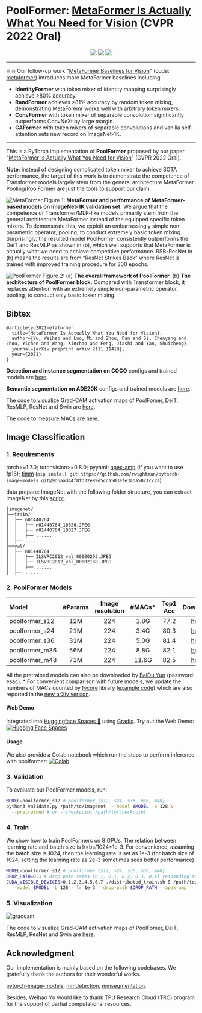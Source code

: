 # PoolFormer: [MetaFormer Is Actually What You Need for Vision](https://arxiv.org/abs/2111.11418) (CVPR 2022 Oral)

<p align="center">
<a href="https://arxiv.org/abs/2111.11418" alt="arXiv">
    <img src="https://img.shields.io/badge/arXiv-2111.11418-b31b1b.svg?style=flat" /></a>
<a href="https://huggingface.co/spaces/akhaliq/poolformer" alt="Hugging Face Spaces">
    <img src="https://img.shields.io/badge/%F0%9F%A4%97%20Hugging%20Face-Spaces-blue" /></a>
<a href="https://colab.research.google.com/github/sail-sg/poolformer/blob/main/misc/poolformer_demo.ipynb" alt="Colab">
    <img src="https://colab.research.google.com/assets/colab-badge.svg" /></a>
</p>


---
:fire: :fire: Our follow-up work "[MetaFormer Baselines for Vision](https://arxiv.org/abs/2210.13452)" (code: [metaformer](https://github.com/sail-sg/metaformer)) introduces more MetaFormer baselines including
+ **IdentityFormer** with token mixer of identity mapping surprisingly achieve >80% accuracy.
+ **RandFormer** achieves >81% accuracy by random token mixing, demonstrating MetaForemr works well with arbitrary token mixers.
+ **ConvFormer** with token mixer of separable convolution significantly outperforms ConvNeXt by large margin.
+ **CAFormer** with token mixers of separable convolutions and vanilla self-attention sets new record on ImageNet-1K.

---


This is a PyTorch implementation of **PoolFormer** proposed by our paper "[MetaFormer Is Actually What You Need for Vision](https://arxiv.org/abs/2111.11418)" (CVPR 2022 Oral).


**Note**: Instead of designing complicated token mixer to achieve SOTA performance, the target of this work is to demonstrate the competence of Transformer models largely stem from the general architecture MetaFormer. Pooling/PoolFormer are just the tools to support our claim. 

![MetaFormer](https://user-images.githubusercontent.com/49296856/177275244-13412754-3d49-43ef-a8bd-17c0874c02c1.png)
Figure 1: **MetaFormer and performance of MetaFormer-based models on ImageNet-1K validation set.** 
We argue that the competence of Transformer/MLP-like models primarily stem from the general architecture MetaFormer instead of the equipped specific token mixers.
To demonstrate this, we exploit an embarrassingly simple non-parametric operator, pooling, to conduct extremely basic token mixing. 
Surprisingly, the resulted model PoolFormer consistently outperforms the DeiT and ResMLP as shown in (b), which well supports that MetaFormer is actually what we need to achieve competitive performance. RSB-ResNet in (b) means the results are from “ResNet Strikes Back” where ResNet is trained with improved training procedure for 300 epochs.

![PoolFormer](https://user-images.githubusercontent.com/15921929/142746124-1ab7635d-2536-4a0e-ad43-b4fe2c5a525d.png)
Figure 2: (a) **The overall framework of PoolFormer.** (b) **The architecture of PoolFormer block.** Compared with Transformer block, it replaces attention with an extremely simple non-parametric operator, pooling, to conduct only basic token mixing.

## Bibtex
```
@article{yu2021metaformer,
  title={MetaFormer Is Actually What You Need for Vision},
  author={Yu, Weihao and Luo, Mi and Zhou, Pan and Si, Chenyang and Zhou, Yichen and Wang, Xinchao and Feng, Jiashi and Yan, Shuicheng},
  journal={arXiv preprint arXiv:2111.11418},
  year={2021}
}
```

**Detection and instance segmentation on COCO** configs and trained models are [here](detection/).

**Semantic segmentation on ADE20K** configs and trained models are [here](segmentation/).

The code to visualize Grad-CAM activation maps of PoolFomer, DeiT, ResMLP, ResNet and Swin are [here](misc/cam_image.py).

The code to measure MACs are [here](misc/mac_count_with_fvcore.py).

## Image Classification
### 1. Requirements

torch>=1.7.0; torchvision>=0.8.0; pyyaml; [apex-amp](https://github.com/NVIDIA/apex) (if you want to use fp16); [timm](https://github.com/rwightman/pytorch-image-models) (`pip install git+https://github.com/rwightman/pytorch-image-models.git@9d6aad44f8fd32e89e5cca503efe3ada5071cc2a`)

data prepare: ImageNet with the following folder structure, you can extract ImageNet by this [script](https://gist.github.com/BIGBALLON/8a71d225eff18d88e469e6ea9b39cef4).

```
│imagenet/
├──train/
│  ├── n01440764
│  │   ├── n01440764_10026.JPEG
│  │   ├── n01440764_10027.JPEG
│  │   ├── ......
│  ├── ......
├──val/
│  ├── n01440764
│  │   ├── ILSVRC2012_val_00000293.JPEG
│  │   ├── ILSVRC2012_val_00002138.JPEG
│  │   ├── ......
│  ├── ......
```



### 2. PoolFormer Models

| Model    |  #Params | Image resolution | #MACs* | Top1 Acc| Download | 
| :---     |   :---:    |  :---: |  :---: |  :---:  |  :---:  |
| poolformer_s12  |    12M     |   224  |  1.8G |  77.2  | [here](https://github.com/sail-sg/poolformer/releases/download/v1.0/poolformer_s12.pth.tar) |
| poolformer_s24 |   21M     |   224 | 3.4G | 80.3  | [here](https://github.com/sail-sg/poolformer/releases/download/v1.0/poolformer_s24.pth.tar) |
| poolformer_s36  |   31M     |   224 | 5.0G | 81.4  | [here](https://github.com/sail-sg/poolformer/releases/download/v1.0/poolformer_s36.pth.tar) |
| poolformer_m36 |   56M     |   224 | 8.8G | 82.1  | [here](https://github.com/sail-sg/poolformer/releases/download/v1.0/poolformer_m36.pth.tar) |
| poolformer_m48  |   73M     |   224 | 11.6G | 82.5  | [here](https://github.com/sail-sg/poolformer/releases/download/v1.0/poolformer_m48.pth.tar) | 


All the pretrained models can also be downloaded by [BaiDu Yun](https://pan.baidu.com/s/1HSaJtxgCkUlawurQLq87wQ) (password: esac). * For convenient comparison with future models, we update the numbers of MACs counted by [fvcore](https://github.com/facebookresearch/fvcore) library ([example code](misc/mac_count_with_fvcore.py)) which are also reported in the [new arXiv version](https://arxiv.org/abs/2111.11418).


#### Web Demo

Integrated into [Huggingface Spaces 🤗](https://huggingface.co/spaces) using [Gradio](https://github.com/gradio-app/gradio). Try out the Web Demo: [![Hugging Face Spaces](https://img.shields.io/badge/%F0%9F%A4%97%20Hugging%20Face-Spaces-blue)](https://huggingface.co/spaces/akhaliq/poolformer)



#### Usage
We also provide a Colab notebook which run the steps to perform inference with poolformer: [![Colab](https://colab.research.google.com/assets/colab-badge.svg)](https://colab.research.google.com/github/sail-sg/poolformer/blob/main/misc/poolformer_demo.ipynb)


### 3. Validation

To evaluate our PoolFormer models, run:

```bash
MODEL=poolformer_s12 # poolformer_{s12, s24, s36, m36, m48}
python3 validate.py /path/to/imagenet  --model $MODEL -b 128 \
  --pretrained # or --checkpoint /path/to/checkpoint 
```



### 4. Train
We show how to train PoolFormers on 8 GPUs. The relation between learning rate and batch size is lr=bs/1024*1e-3.
For convenience, assuming the batch size is 1024, then the learning rate is set as 1e-3 (for batch size of 1024, setting the learning rate as 2e-3 sometimes sees better performance). 


```bash
MODEL=poolformer_s12 # poolformer_{s12, s24, s36, m36, m48}
DROP_PATH=0.1 # drop path rates [0.1, 0.1, 0.2, 0.3, 0.4] responding to model [s12, s24, s36, m36, m48]
CUDA_VISIBLE_DEVICES=0,1,2,3,4,5,6,7 ./distributed_train.sh 8 /path/to/imagenet \
  --model $MODEL -b 128 --lr 1e-3 --drop-path $DROP_PATH --apex-amp
```

### 5. Visualization
![gradcam](https://user-images.githubusercontent.com/15921929/201674709-024a5356-42f2-433d-89e7-801c23646211.png)

The code to visualize Grad-CAM activation maps of PoolFomer, DeiT, ResMLP, ResNet and Swin are [here](misc/cam_image.py).


## Acknowledgment
Our implementation is mainly based on the following codebases. We gratefully thank the authors for their wonderful works.

[pytorch-image-models](https://github.com/rwightman/pytorch-image-models), [mmdetection](https://github.com/open-mmlab/mmdetection), [mmsegmentation](https://github.com/open-mmlab/mmsegmentation).


Besides, Weihao Yu would like to thank TPU Research Cloud (TRC) program for the support of partial computational resources.

